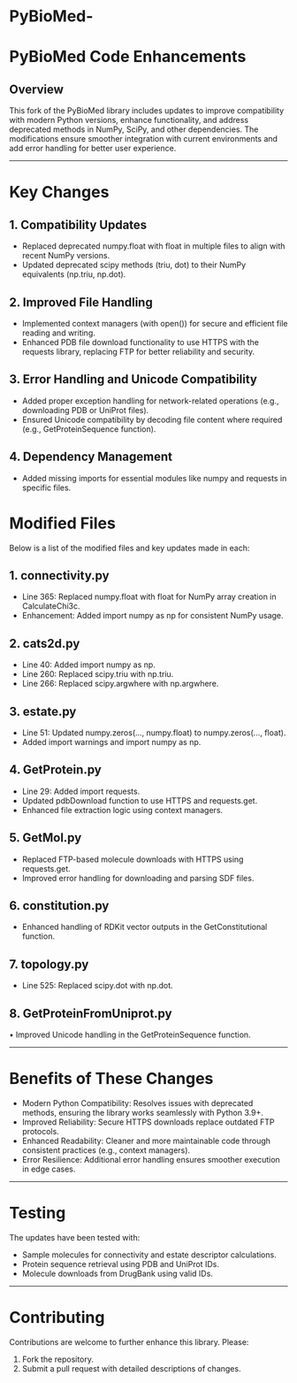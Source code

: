 # PyBioMed-  
# PyBioMed Code Enhancements
## Overview
This fork of the PyBioMed library includes updates to improve compatibility with modern Python versions, enhance functionality, and address deprecated methods in NumPy, SciPy, and other dependencies. The modifications ensure smoother integration with current environments and add error handling for better user experience.
________________________________________
# Key Changes

## 1. Compatibility Updates
* Replaced deprecated numpy.float with float in multiple files to align with recent NumPy versions.
*	Updated deprecated scipy methods (triu, dot) to their NumPy equivalents (np.triu, np.dot).

## 2. Improved File Handling
*	Implemented context managers (with open()) for secure and efficient file reading and writing.
*	Enhanced PDB file download functionality to use HTTPS with the requests library, replacing FTP for better reliability and security.

## 3. Error Handling and Unicode Compatibility
*	Added proper exception handling for network-related operations (e.g., downloading PDB or UniProt files).
*	Ensured Unicode compatibility by decoding file content where required (e.g., GetProteinSequence function).

## 4. Dependency Management
*	Added missing imports for essential modules like numpy and requests in specific files.


# Modified Files
Below is a list of the modified files and key updates made in each:

## 1. connectivity.py
*	Line 365: Replaced numpy.float with float for NumPy array creation in CalculateChi3c.
*	Enhancement: Added import numpy as np for consistent NumPy usage.

## 2. cats2d.py
*	Line 40: Added import numpy as np.
*	Line 260: Replaced scipy.triu with np.triu.
*	Line 266: Replaced scipy.argwhere with np.argwhere.

## 3. estate.py
*	Line 51: Updated numpy.zeros(..., numpy.float) to numpy.zeros(..., float).
*	Added import warnings and import numpy as np.

## 4. GetProtein.py
*	Line 29: Added import requests.
*	Updated pdbDownload function to use HTTPS and requests.get.
*	Enhanced file extraction logic using context managers.

## 5. GetMol.py
*	Replaced FTP-based molecule downloads with HTTPS using requests.get.
*	Improved error handling for downloading and parsing SDF files.

## 6. constitution.py
*	Enhanced handling of RDKit vector outputs in the GetConstitutional function.

## 7. topology.py
*	Line 525: Replaced scipy.dot with np.dot.

## 8. GetProteinFromUniprot.py
•	Improved Unicode handling in the GetProteinSequence function.

________________________________________

# Benefits of These Changes
*	Modern Python Compatibility: Resolves issues with deprecated methods, ensuring the library works seamlessly with Python 3.9+.
*	Improved Reliability: Secure HTTPS downloads replace outdated FTP protocols.
*	Enhanced Readability: Cleaner and more maintainable code through consistent practices (e.g., context managers).
*	Error Resilience: Additional error handling ensures smoother execution in edge cases.
________________________________________

# Testing
The updates have been tested with:
*	Sample molecules for connectivity and estate descriptor calculations.
*	Protein sequence retrieval using PDB and UniProt IDs.
*	Molecule downloads from DrugBank using valid IDs.
________________________________________

# Contributing
Contributions are welcome to further enhance this library. Please:
1.	Fork the repository.
2.	Submit a pull request with detailed descriptions of changes.
